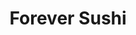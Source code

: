 ---
layout: place
title: "Forever Sushi"
permalink: /washington/puyallup/forever-sushi.html
stateAbbr: WA
stateName: Washington
cityName: Puyallup
seo:
  name: "Forever Sushi"
  type: Restaurant
  links: null
description: "Forever Sushi serves delicious sushi in Puyallup, Washington. Try fresh Japanese dishes for a great dining experience. "
place_id: ChIJHxlJb1f8kFQRl-Dxw0IExH0
photos:
  - name: >-
      places/ChIJHxlJb1f8kFQRl-Dxw0IExH0/photos/AeeoHcINmG86SLNZ3Dpwa75jHcsPdeRBa-u2lRwfPUmwQRVQQGL9t-lqKanbWraz2ezjDQSMsmqOhPCikQAHhJSH53Z2MVdUloWp9fCR_9PP50XipPQs3kwyfgs2QzFChhzrM_AjCMNvJoTMdtb0Ly8dPGNyh3njb_R6KjWNOc-lzalycKRVbSz-_w8aWCLBO5m_xc2iUL-_uRPqHushqqfWOm2y9cHWUekOXmrGUgIURCGPWSPD4j7sGDHC_cMMPAJLauTkgxcf61hBkv-S-uzkuuwyj2Mep2vbJ06c7GNEHjfM1Rorq3gZSV0doQnJIwz7sv348-IFYckeRiUgPabf_-wX5EPEuQoeAPNGhvum8SqclZm9pmQD0yJA3l4GY9a99ypjTpq6dhEUMjah4LBxq2h48Ov_RPAR9nJkQLQsNC0
    widthPx: 3984
    heightPx: 2988
    authorAttributions:
      - displayName: Theo Downes
        uri: https://maps.google.com/maps/contrib/104881445800690405605
        photoUri: >-
          https://lh3.googleusercontent.com/a-/ALV-UjV6eQKtAwCu1KT04o7jKKUwWPlzISWXM1L3LLo5fCHjcg51wd849g=s100-p-k-no-mo
    flagContentUri: >-
      https://www.google.com/local/imagery/report/?cb_client=maps_api_places.places_api&image_key=!1e10!2sCIHM0ogKEICAgICEv_7Ebg&hl=en-US
    googleMapsUri: >-
      https://www.google.com/maps/place//data=!3m4!1e2!3m2!1sCIHM0ogKEICAgICEv_7Ebg!2e10!4m2!3m1!1s0x5490fc576f49191f:0x7dc40442c3f1e097
  - name: >-
      places/ChIJHxlJb1f8kFQRl-Dxw0IExH0/photos/AeeoHcK1ilgvyawJoLdw7vN3FPQxyoeoAoe3zubVmlGh417xTNOKJXrq8U0WU1QiktrY1iUhPB-YCSrPJulKnL1SoDVw0O8GB6cmo5gRQYON6ealo1jgUV5y0iEaQ3hrrigd6cC-aFAZK26R6b4363LJnVzI0SKGVaXZ928U5upZ37FEDwmrHib7Z3DPuhAio8eOngbVI05xk66PWqXFNI-vALZ5OolWo2cpZbbPVShmstTrfXimXR7yuJVquj7uf4AVHl4awHPmBUOUFmCX7HYeDZmVuVuN5IQ3WGOCkHWb0rB3oQ
    widthPx: 4000
    heightPx: 3000
    authorAttributions:
      - displayName: Forever Sushi
        uri: https://maps.google.com/maps/contrib/101435265531729390462
        photoUri: >-
          https://lh3.googleusercontent.com/a/ACg8ocLRN3gN513OrdZB3d9RODBtEuICjsFZ1euGaj20aiskEPgc2g=s100-p-k-no-mo
    flagContentUri: >-
      https://www.google.com/local/imagery/report/?cb_client=maps_api_places.places_api&image_key=!1e10!2sAF1QipPeLaDlboaB37dp-1aa8ARSVpiZlO5VnkUrPqVS&hl=en-US
    googleMapsUri: >-
      https://www.google.com/maps/place//data=!3m4!1e2!3m2!1sAF1QipPeLaDlboaB37dp-1aa8ARSVpiZlO5VnkUrPqVS!2e10!4m2!3m1!1s0x5490fc576f49191f:0x7dc40442c3f1e097
  - name: >-
      places/ChIJHxlJb1f8kFQRl-Dxw0IExH0/photos/AeeoHcLIxIfX6vZUGbOVGCYJ6i58yibO5rom9Yyb7cTs0sfMTsmfGYAc7Gy8qdg4cbeULaGdgW57pmEtP29-mXye8H_hwWsMOOetlcV_3bJJ4cAxp0heAFcP8MbV3c2cmIH5mNr9LqYt9Z46RkAenvzlqyEbTRnQMFamBkU7K1hOwK2clYu51WKM5Nwu0jmcLvrbGnbDPEpRn9L3yIcNFz4LXcEjyTYZZ69Qc4OZLhIUaE5zzYsKrX94aYdpaVxUdxysRhnMqB1Ih7Fuc9_Zy031-QVdmAE8ySRao2fZIEAfT047Vg
    widthPx: 3927
    heightPx: 2209
    authorAttributions:
      - displayName: Forever Sushi
        uri: https://maps.google.com/maps/contrib/101435265531729390462
        photoUri: >-
          https://lh3.googleusercontent.com/a/ACg8ocLRN3gN513OrdZB3d9RODBtEuICjsFZ1euGaj20aiskEPgc2g=s100-p-k-no-mo
    flagContentUri: >-
      https://www.google.com/local/imagery/report/?cb_client=maps_api_places.places_api&image_key=!1e10!2sAF1QipMfxawOoRcBWjRXCKEJnSrg07DTXUFAyfJy4FJI&hl=en-US
    googleMapsUri: >-
      https://www.google.com/maps/place//data=!3m4!1e2!3m2!1sAF1QipMfxawOoRcBWjRXCKEJnSrg07DTXUFAyfJy4FJI!2e10!4m2!3m1!1s0x5490fc576f49191f:0x7dc40442c3f1e097
  - name: >-
      places/ChIJHxlJb1f8kFQRl-Dxw0IExH0/photos/AeeoHcKPv7By_b02zfg22igOanRtKi17aZjEiQqe-0LkvE9gXMXB6g_9f5eOptIutbdfFJOFyVY5g9682mtZSR3ctQCybSkaD_rQQnRNol811l5oZGUwGBgaKgrvzAPKGikyljD69abFN5JGlI_g7IV7opSMvHkoMoBIzSrCKLP7x3JQnLCT0XBjey9I8sa9rlSYTBLgArYQZVKKH3ybPaf0dpnRZpyWucwmQasYLdscQXM6kzezb6xnyEeHoGL2LIRoMYTymJx1dvkK2ihOtJlGrIuooRbtmvhfbLe_sVUSiaYiMgibJAd9VC-szl8rCofkxSdlCuF6iAD77-NOhctXPXMWf2m8ouG5Fzq3Z2eDBSRTOctYxf1lwBNVl0yhikASMNCjjmku894PkRYJ2KD2QchXwPBOeMibpO6ltewtT4Rp0gc
    widthPx: 3072
    heightPx: 4080
    authorAttributions:
      - displayName: Mike (Big Mike)
        uri: https://maps.google.com/maps/contrib/106299153137288816143
        photoUri: >-
          https://lh3.googleusercontent.com/a-/ALV-UjV92BNUg8djSKe4EDrj9VHAoZYXQbRE8kKQXRGnFtIzYWWZB3CY=s100-p-k-no-mo
    flagContentUri: >-
      https://www.google.com/local/imagery/report/?cb_client=maps_api_places.places_api&image_key=!1e10!2sCIHM0ogKEICAgIDjk4K48QE&hl=en-US
    googleMapsUri: >-
      https://www.google.com/maps/place//data=!3m4!1e2!3m2!1sCIHM0ogKEICAgIDjk4K48QE!2e10!4m2!3m1!1s0x5490fc576f49191f:0x7dc40442c3f1e097
  - name: >-
      places/ChIJHxlJb1f8kFQRl-Dxw0IExH0/photos/AeeoHcKV9BjyAsKYLD-3AY-e9j6K5eZoKT06C6olnyBbcFytihndS7gMl_AKesgpOSZ_dhA0DkWnpJET_I9HzuV5uVenxcz9KtE4p13mbrVIKn2SqDnO_chd--HAEghXwugmxOp81AcFQpk61mPTvfAJ4to2EGfIITxUvGEuXQzz3L57YSsVcTO7zTvgE34AhOGKnfxTjh4w1XpdNkrP0X-srXIUNnIkv22resjGBk1tnHzOqZARLQ84d5l-i4I82NvWiCmwj1KQ7yElJ99TthyY3JYjAcz97dmAZFUv4xms_8NONpxrwSelMh6CtR42Di3ziUda4F_6WVrmIyFG4aJLdC7PC6Py_MaxvHRiqOHo9x_IHhi54D_kSSPDtPkmlnMtPI6kC7_C5ZCtjQYRlbQosn_-iibDH76xlBoS6IHPD7xaeSAK
    widthPx: 4000
    heightPx: 2250
    authorAttributions:
      - displayName: ReyviGravy
        uri: https://maps.google.com/maps/contrib/112934156285518841781
        photoUri: >-
          https://lh3.googleusercontent.com/a-/ALV-UjX8NpxyBxQ1kgZFcx9rzrQcQVbyyFtTsgVsDHoJKzUjG7UlJQku=s100-p-k-no-mo
    flagContentUri: >-
      https://www.google.com/local/imagery/report/?cb_client=maps_api_places.places_api&image_key=!1e10!2sCIHM0ogKEICAgICbpLHNmQE&hl=en-US
    googleMapsUri: >-
      https://www.google.com/maps/place//data=!3m4!1e2!3m2!1sCIHM0ogKEICAgICbpLHNmQE!2e10!4m2!3m1!1s0x5490fc576f49191f:0x7dc40442c3f1e097
  - name: >-
      places/ChIJHxlJb1f8kFQRl-Dxw0IExH0/photos/AeeoHcLLceQCjNrkySiBd8uT_9Y5A5HxS1TLz01x-BAZRBi_PbkpW4RSoexqkDkLiB2Ar5VNsS3RvbwzKiIcSH_9E6YKfwMInIT8lEcVeX_8HfVlgySO0N3QXT28nY4roZ__x3awW--uagLVue_WijqhMUotJWTZGi5bo7gUxz4wmR4bPBC-kezlLpjc3aXcZBSEMq1ZArQvT3HYw0O-OR-ivsptxhTSU_ncSzB7bu4_oLBC8kdko2nk_r_qfBDZvHjLBfA_2NYeqoFVBVuwZBZLZ62i2KOto-oVzvopLpEq7MJNhFKi0yPiez_6AlUblVlij07sGQ73gVO63Za2-rFBP1DIHELGclGAlOYc73fTmjZ_wI6v9pvXCq_wVmBnYVXIPBCVqacvJK_HuyO29gvB7a-fQmTgZAeNO6oiMhUERYYjCw
    widthPx: 4080
    heightPx: 3072
    authorAttributions:
      - displayName: Mike (Big Mike)
        uri: https://maps.google.com/maps/contrib/106299153137288816143
        photoUri: >-
          https://lh3.googleusercontent.com/a-/ALV-UjV92BNUg8djSKe4EDrj9VHAoZYXQbRE8kKQXRGnFtIzYWWZB3CY=s100-p-k-no-mo
    flagContentUri: >-
      https://www.google.com/local/imagery/report/?cb_client=maps_api_places.places_api&image_key=!1e10!2sCIHM0ogKEICAgIDjk4K4aQ&hl=en-US
    googleMapsUri: >-
      https://www.google.com/maps/place//data=!3m4!1e2!3m2!1sCIHM0ogKEICAgIDjk4K4aQ!2e10!4m2!3m1!1s0x5490fc576f49191f:0x7dc40442c3f1e097
  - name: >-
      places/ChIJHxlJb1f8kFQRl-Dxw0IExH0/photos/AeeoHcKrJFIWfxcrHbMbeERrd8TwoxGvpCexok7OR6DIvnv_HNENQeoMTBawvBw0-CY09C2C_b-X6GhMH99HDq0wXk2cHJAu5WNOoJez1OM-fk5I9zsYTH6qejW88cuP7i7WQoQlcCR9wDrno4ph4yWdoGgP8-v9idAZOumVBhaGjkAsXUcO37_1HLDc6uXDrWURK1ERRDj-luRInndelxy3Hk2JuGaGvtSswz_H6-PGK5hsT4G_iJjQOGUmZdM6a_dJskEAuHI-O64Nav3pLFfydLEzF-9WkzoKuhELUxJKBf7QUu-4Xwh6wE0ycgMiaNPMPh5MgQjVYFLH-bXD_IKJggokJ39m36dlu1nxBUgY0E0_5C9_nD-VHlaurwR7mZzQBlQ8YksOQwuD5Qt2m5QqEH6qbETtTetVqWVIUQsP9FQ
    widthPx: 3608
    heightPx: 4800
    authorAttributions:
      - displayName: Joshua Hwang
        uri: https://maps.google.com/maps/contrib/104641223508907880359
        photoUri: >-
          https://lh3.googleusercontent.com/a-/ALV-UjUBCJvwc8JzxBh6S3WS3AfrSEVM1hVqi6ip9ilSbyDCWmSUpYwLOw=s100-p-k-no-mo
    flagContentUri: >-
      https://www.google.com/local/imagery/report/?cb_client=maps_api_places.places_api&image_key=!1e10!2sCIHM0ogKEICAgIC_oNecLA&hl=en-US
    googleMapsUri: >-
      https://www.google.com/maps/place//data=!3m4!1e2!3m2!1sCIHM0ogKEICAgIC_oNecLA!2e10!4m2!3m1!1s0x5490fc576f49191f:0x7dc40442c3f1e097
  - name: >-
      places/ChIJHxlJb1f8kFQRl-Dxw0IExH0/photos/AeeoHcJgQYbnSXXVFWvwxtN0yAcUGZNNdBRdKI7iBHZ1OYD1bWTEXrxGT-1fQTuCiCNGJjAbUsCPNysBegEJtjVrI0w33vg8T109y2L2o6e_MTIZUCtKDU7HqMpDNfM7hpvZreGmkTtFlyHyaj7eozoXdjAd-_IhyPZrnjHOZOKpqa7YWKm7iFafBRUcolNJqAh_4LhtsdpXBt3ozsrJ-88f2ZGFDT5u0ACQt85e4yQ5gqm7Zq3SXBgDMfaEF6GjcgrfA4mmVW4vfgHV2WTB1ZiwdCMFYfcYGYc1JHUfPY8__4IPMhKjlgT6_wiruGBnSJWQVWcveOEprv1Tg0YoRHgWDvWpBqT6b6QQp9Meb8OzuUcC0dlqn2xoocKlYuL4uCPabqMY4p8ftdxqXieA7gqAB5UewsBoGH--goUoCsFvU5A
    widthPx: 4032
    heightPx: 2268
    authorAttributions:
      - displayName: Gregory Helton
        uri: https://maps.google.com/maps/contrib/118198358793806427609
        photoUri: >-
          https://lh3.googleusercontent.com/a-/ALV-UjXpLusQFntkclassTNUuuyCgr50ISDJB--V7lXYwzCjl-u1NXA=s100-p-k-no-mo
    flagContentUri: >-
      https://www.google.com/local/imagery/report/?cb_client=maps_api_places.places_api&image_key=!1e10!2sCIHM0ogKEICAgIDb6Y_7WQ&hl=en-US
    googleMapsUri: >-
      https://www.google.com/maps/place//data=!3m4!1e2!3m2!1sCIHM0ogKEICAgIDb6Y_7WQ!2e10!4m2!3m1!1s0x5490fc576f49191f:0x7dc40442c3f1e097
  - name: >-
      places/ChIJHxlJb1f8kFQRl-Dxw0IExH0/photos/AeeoHcIwZ4jrcVrjPksaLWWb9H6UybLPO8h2wFHzADh8q-RpXIQuk3NpsekKVFFcVgbhG6IlRywOqBTnVdjivuiV1xd1oLXzjG8Y3smX-JSgH9XhZsWigecyMGsrB7gzLgKadxTri2YIhSaFAzA_ZCOZYRHHhnlQs31X880RY6W46NqHal5wcMqoDJpAHs8IpyhBmLpempT2RrUpZJKT19-iq6FZCoLlZ0kOzoxSt8VTI7VmGPHMDzaAyDWvbVtiSTPrpeSE-4chY6vEFsqL9SEtbXttxiX9nnvxkc4F3XtjAlAZ3Ihe67-6COZl-13ipTq2s_cTwEUDekEn53tcE-rPpXUPch9-gJIIj7HYFBslifZCyFGnE6vnHmLvppu9J929J8frxK8kiZZKE7FqtD_r-G2gzBHVjez4KkrVAiaiQtAtMw
    widthPx: 1562
    heightPx: 1353
    authorAttributions:
      - displayName: Leise Kendall
        uri: https://maps.google.com/maps/contrib/110773480209833551509
        photoUri: >-
          https://lh3.googleusercontent.com/a-/ALV-UjWyXqPUwWseeNhQYWX2Nqv3h918l7L7pjknYlJPkun-vmOgAnllCw=s100-p-k-no-mo
    flagContentUri: >-
      https://www.google.com/local/imagery/report/?cb_client=maps_api_places.places_api&image_key=!1e10!2sCIHM0ogKEICAgMDQp_CwXg&hl=en-US
    googleMapsUri: >-
      https://www.google.com/maps/place//data=!3m4!1e2!3m2!1sCIHM0ogKEICAgMDQp_CwXg!2e10!4m2!3m1!1s0x5490fc576f49191f:0x7dc40442c3f1e097
  - name: >-
      places/ChIJHxlJb1f8kFQRl-Dxw0IExH0/photos/AeeoHcKmN_eGdd3n9poPbUxEseYReP0DS9NBSG5up0XrOCYcuGK5d7XGrx0G0CDE-2XoS3wjhSvVTqgR-5YJwO3Dgss1PWM1mK44FILWzJw1A_R-d_uRmvyX2Ao2uEllSoWqQAEDxDcyLREoiyEiwKmndoxboJScC9WPkrhYRMFF1twvrOeL6oYldENh_IiqUlvI2PQwkswfZIRF04d_rNjGO-ZYaDbcAWjQVsDggs2akKO-eRlEBsmEbe6vCAvhMYlmQN2lDNFdj7cX1ehd2hTpje5lWVlq5GlegxboZNCpFJg9a3RBldPIJ1vkDaN6yXAD00LgHrZ83n4aPQMyg6rgD5oLn4WSGKa1ZPIeNW97sdDUeA5zR1jdSvyz__Jz36W6d4weVpBlWskUKz1oqMPBrZ9Io66jPh5Ey4b65NW0Jq42ww
    widthPx: 3000
    heightPx: 4000
    authorAttributions:
      - displayName: Amy D
        uri: https://maps.google.com/maps/contrib/112266701959234000922
        photoUri: >-
          https://lh3.googleusercontent.com/a-/ALV-UjWwPsKd6heNd2FeS735a6NYsEkjXxPvwxwQBwsneq5SRg-Rl7RC7A=s100-p-k-no-mo
    flagContentUri: >-
      https://www.google.com/local/imagery/report/?cb_client=maps_api_places.places_api&image_key=!1e10!2sCIHM0ogKEICAgIDNuI-ZSg&hl=en-US
    googleMapsUri: >-
      https://www.google.com/maps/place//data=!3m4!1e2!3m2!1sCIHM0ogKEICAgIDNuI-ZSg!2e10!4m2!3m1!1s0x5490fc576f49191f:0x7dc40442c3f1e097
address: 4301 S Meridian Ste F2, Puyallup, WA 98374, USA
street: 4301 S Meridian Ste F2
city: Puyallup
state: WA
zip: '98374'
country: USA
neighborhood: null
latitude: '47.150465'
longitude: '-122.291798'
accessibility_options:
  wheelchairAccessibleParking: true
  wheelchairAccessibleEntrance: true
  wheelchairAccessibleRestroom: true
  wheelchairAccessibleSeating: true
business_status: OPERATIONAL
name: Forever Sushi
google_maps_links:
  directionsUri: >-
    https://www.google.com/maps/dir//''/data=!4m7!4m6!1m1!4e2!1m2!1m1!1s0x5490fc576f49191f:0x7dc40442c3f1e097!3e0
  placeUri: https://maps.google.com/?cid=9062373034978042007
  writeAReviewUri: >-
    https://www.google.com/maps/place//data=!4m3!3m2!1s0x5490fc576f49191f:0x7dc40442c3f1e097!12e1
  reviewsUri: >-
    https://www.google.com/maps/place//data=!4m4!3m3!1s0x5490fc576f49191f:0x7dc40442c3f1e097!9m1!1b1
  photosUri: >-
    https://www.google.com/maps/place//data=!4m3!3m2!1s0x5490fc576f49191f:0x7dc40442c3f1e097!10e5
primary_type: Sushi Restaurant
opening_hours:
  regular: null
  current: null
secondary_opening_hours:
  regular:
    weekdayDescriptions: null
    type: null
  current:
    weekdayDescriptions: null
    type: null
phone: (253) 268-0335
price_level: PRICE_LEVEL_MODERATE
price_range: $20 &ndash; $30
rating: '4.4'
rating_count: 882
website: null
reviews: null
parking_options: null
payment_options: null
allow_dogs: null
curbside_pickup: null
delivery: null
dine_in: null
good_for_children: null
good_for_groups: null
good_for_sports: null
live_music: null
menu_for_children: null
outdoor_seating: null
reservable: null
restroom: null
serves_beer: null
serves_breakfast: null
serves_brunch: null
serves_cocktails: null
serves_coffee: null
serves_dinner: null
serves_dessert: null
serves_lunch: null
serves_vegetarian_food: null
serves_wine: null
takeout: null
summary: null

---